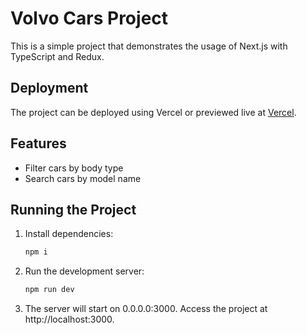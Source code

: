 # Volvo Cars Project

This is a simple project that demonstrates the usage of Next.js with TypeScript and Redux.

## Deployment

The project can be deployed using Vercel or previewed live at [Vercel](https://volvo-cars-jade.vercel.app/).

## Features

- Filter cars by body type
- Search cars by model name

## Running the Project

1. Install dependencies:
   ```sh
   npm i
2. Run the development server:
   ```sh
   npm run dev
3. The server will start on 0.0.0.0:3000. Access the project at http://localhost:3000.
